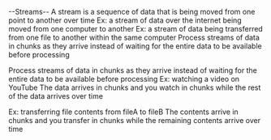--Streams--
A stream is a sequence of data that is being moved from one point to another over
time
Ex: a stream of data over the internet being moved from one computer to another
Ex: a stream of data being transferred from one file to another within the same
computer
Process streams of data in chunks as they arrive instead of waiting for the entire
data to be available before processing

Process streams of data in chunks as they arrive instead of waiting for the entire
data to be available before processing
Ex: watching a video on YouTube
The data arrives in chunks and you watch in chunks while the rest of the data
arrives over time

Ex: transferring file contents from fileA to fileB
The contents arrive in chunks and you transfer in chunks while the remaining
contents arrive over time


